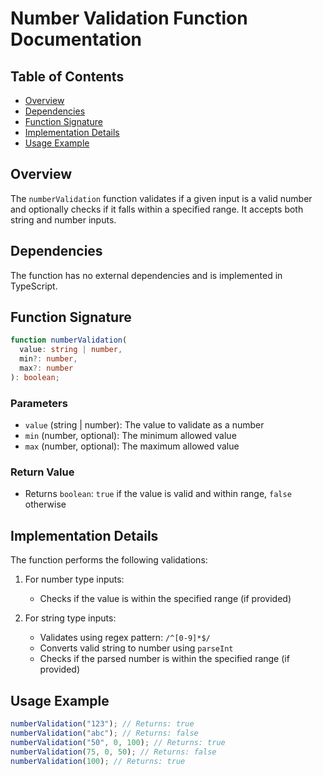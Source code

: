 # Number Validation Function Documentation

## Table of Contents

- [Overview](#overview)
- [Dependencies](#dependencies)
- [Function Signature](#function-signature)
- [Implementation Details](#implementation-details)
- [Usage Example](#usage-example)

## Overview

The `numberValidation` function validates if a given input is a valid number and optionally checks if it falls within a specified range. It accepts both string and number inputs.

## Dependencies

The function has no external dependencies and is implemented in TypeScript.

## Function Signature

```typescript
function numberValidation(
  value: string | number,
  min?: number,
  max?: number
): boolean;
```

### Parameters

- `value` (string | number): The value to validate as a number
- `min` (number, optional): The minimum allowed value
- `max` (number, optional): The maximum allowed value

### Return Value

- Returns `boolean`: `true` if the value is valid and within range, `false` otherwise

## Implementation Details

The function performs the following validations:

1. For number type inputs:

   - Checks if the value is within the specified range (if provided)

2. For string type inputs:
   - Validates using regex pattern: `/^[0-9]*$/`
   - Converts valid string to number using `parseInt`
   - Checks if the parsed number is within the specified range (if provided)

## Usage Example

```typescript
numberValidation("123"); // Returns: true
numberValidation("abc"); // Returns: false
numberValidation("50", 0, 100); // Returns: true
numberValidation(75, 0, 50); // Returns: false
numberValidation(100); // Returns: true
```
